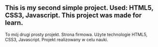 This is my second simple project.
Used: HTML5, CSS3, Javascript.
This project was made for learn.
------------------------------

To mój drugi prosty projekt. Strona firmowa.
Użyte technologie HTML5, CSS3, Javascript.
Projekt realizowany w celu nauki.
